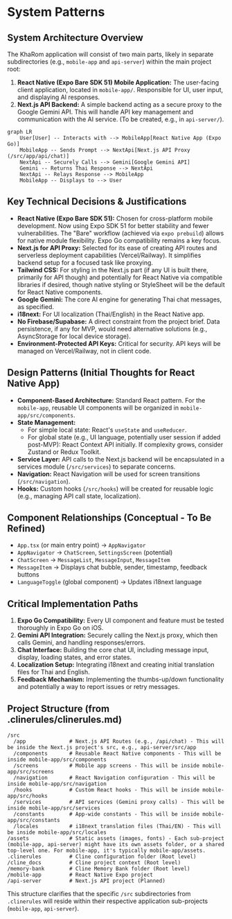 # System Patterns

## System Architecture Overview
The KhaRom application will consist of two main parts, likely in separate subdirectories (e.g., `mobile-app` and `api-server`) within the main project root:
1.  **React Native (Expo Bare SDK 51) Mobile Application:** The user-facing client application, located in `mobile-app/`. Responsible for UI, user input, and displaying AI responses.
2.  **Next.js API Backend:** A simple backend acting as a secure proxy to the Google Gemini API. This will handle API key management and communication with the AI service. (To be created, e.g., in `api-server/`).

```mermaid
graph LR
    User[User] -- Interacts with --> MobileApp[React Native App (Expo Go)]
    MobileApp -- Sends Prompt --> NextApi[Next.js API Proxy (/src/app/api/chat)]
    NextApi -- Securely Calls --> Gemini[Google Gemini API]
    Gemini -- Returns Thai Response --> NextApi
    NextApi -- Relays Response --> MobileApp
    MobileApp -- Displays to --> User
```

## Key Technical Decisions & Justifications
-   **React Native (Expo Bare SDK 51):** Chosen for cross-platform mobile development. Now using Expo SDK 51 for better stability and fewer vulnerabilities. The "Bare" workflow (achieved via `expo prebuild`) allows for native module flexibility. Expo Go compatibility remains a key focus.
-   **Next.js for API Proxy:** Selected for its ease of creating API routes and serverless deployment capabilities (Vercel/Railway). It simplifies backend setup for a focused task like proxying.
-   **Tailwind CSS:** For styling in the Next.js part (if any UI is built there, primarily for API though) and potentially for React Native via compatible libraries if desired, though native styling or StyleSheet will be the default for React Native components.
-   **Google Gemini:** The core AI engine for generating Thai chat messages, as specified.
-   **i18next:** For UI localization (Thai/English) in the React Native app.
-   **No Firebase/Supabase:** A direct constraint from the project brief. Data persistence, if any for MVP, would need alternative solutions (e.g., AsyncStorage for local device storage).
-   **Environment-Protected API Keys:** Critical for security. API keys will be managed on Vercel/Railway, not in client code.

## Design Patterns (Initial Thoughts for React Native App)
-   **Component-Based Architecture:** Standard React pattern. For the `mobile-app`, reusable UI components will be organized in `mobile-app/src/components`.
-   **State Management:**
    -   For simple local state: React's `useState` and `useReducer`.
    -   For global state (e.g., UI language, potentially user session if added post-MVP): React Context API initially. If complexity grows, consider Zustand or Redux Toolkit.
-   **Service Layer:** API calls to the Next.js backend will be encapsulated in a services module (`/src/services`) to separate concerns.
-   **Navigation:** React Navigation will be used for screen transitions (`/src/navigation`).
-   **Hooks:** Custom hooks (`/src/hooks`) will be created for reusable logic (e.g., managing API call state, localization).

## Component Relationships (Conceptual - To Be Refined)
-   `App.tsx` (or main entry point) -> `AppNavigator`
-   `AppNavigator` -> `ChatScreen`, `SettingsScreen` (potential)
-   `ChatScreen` -> `MessageList`, `MessageInput`, `MessageItem`
-   `MessageItem` -> Displays chat bubble, sender, timestamp, feedback buttons
-   `LanguageToggle` (global component) -> Updates i18next language

## Critical Implementation Paths
1.  **Expo Go Compatibility:** Every UI component and feature must be tested thoroughly in Expo Go on iOS.
2.  **Gemini API Integration:** Securely calling the Next.js proxy, which then calls Gemini, and handling responses/errors.
3.  **Chat Interface:** Building the core chat UI, including message input, display, loading states, and error states.
4.  **Localization Setup:** Integrating i18next and creating initial translation files for Thai and English.
5.  **Feedback Mechanism:** Implementing the thumbs-up/down functionality and potentially a way to report issues or retry messages.

## Project Structure (from .clinerules/clinerules.md)
```
/src
  /app              # Next.js API Routes (e.g., /api/chat) - This will be inside the Next.js project's src, e.g., api-server/src/app
  /components       # Reusable React Native components - This will be inside mobile-app/src/components
  /screens          # Mobile app screens - This will be inside mobile-app/src/screens
  /navigation       # React Navigation configuration - This will be inside mobile-app/src/navigation
  /hooks            # Custom React hooks - This will be inside mobile-app/src/hooks
  /services         # API services (Gemini proxy calls) - This will be inside mobile-app/src/services
  /constants        # App-wide constants - This will be inside mobile-app/src/constants
  /locales          # i18next translation files (Thai/EN) - This will be inside mobile-app/src/locales
/assets             # Static assets (images, fonts) - Each sub-project (mobile-app, api-server) might have its own assets folder, or a shared top-level one. For mobile-app, it's typically mobile-app/assets.
.clinerules         # Cline configuration folder (Root level)
/cline_docs         # Cline project context (Root level)
/memory-bank        # Cline Memory Bank folder (Root level)
/mobile-app         # React Native Expo project
/api-server         # Next.js API project (Planned)
```
This structure clarifies that the specific `/src` subdirectories from `.clinerules` will reside within their respective application sub-projects (`mobile-app`, `api-server`).

